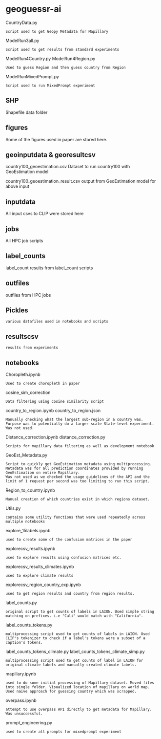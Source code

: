 # geoguessr-ai


CountryData.py
    
    Script used to get Geopy Metadata for Mapillary

ModelRun3all.py

    Script used to get results from standard experiments

ModelRun4Country.py ModelRun4Region.py
    
    Used to guess Region and then guess country from Region

ModelRunMixedPrompt.py

    Script used to run MixedPrompt experiment




## SHP

Shapefile data folder
## figures

Some of the figures used in paper are stored here.

## geoinputdata & georesultcsv

country100_geoestimation.csv
    Dataset to run country100 with GeoEstimation model

country100_geoestimation_result.csv
    output from GeoEstimation model for above input
## inputdata

All input csvs to CLIP were stored here
## jobs

All HPC job scripts
## label_counts

label_count results from label_count scripts
## outfiles

outfiles from HPC jobs 

## Pickles

    various datafiles used in notebooks and scripts

## resultscsv

    results from experiments

## notebooks

Choropleth.ipynb
    
    Used to create choropleth in paper

cosine_sim_correction
    
    Data filtering using cosine similarity script

country_to_region.ipynb
country_to_region.json
    
    Manually checking what the largest sub-region in a country was. Purpose was to potentially do a larger scale State-level experiment. Was not used.

Distance_correction.ipynb
distance_correction.py
    
    Scripts for mapillary data filtering as well as development notebook

GeoEst_Metadata.py
    
    Script to quickly get GeoEstimation metadata using multiprocessing. Metadata was for all prediction coordinates provided by running GeoEstimation on entire Mapillary.
    Was not used as we checked the usage guidelines of the API and the limit of 1 request per second was too limiting to run this script.

Region_to_country.ipynb
    
    Manual creation of which countries exist in which regions dataset.

Utils.py
    
    contains some utility functions that were used repeatedly across multiple notebooks

explore_15labels.ipynb
    
    used to create some of the confusion matrices in the paper
explorecsv_results.ipynb
    
    used to explore results using confusion matrices etc.
explorecsv_results_climates.ipynb
    
    used to explore climate results
explorecsv_region_country_exp.ipynb
    
    used to get region results and country from region results.

label_counts.py
    
    original script to get counts of labels in LAION. Used simple string matching on prefixes. i.e "Cali" would match with "California".
label_counts_tokens.py
    
    multiprocessing script used to get counts of labels in LAION. Used CLIP's tokenizer to check if a label's tokens were a subset of a caption's tokens.
label_counts_tokens_climate.py
label_counts_tokens_climate_simp.py
    
    multiprocessing script used to get counts of label in LAION for original climate labels and manually created climate labels.



mapillary.ipynb
    
    used to do some initial processing of Mapillary dataset. Moved files into single folder. Visualized location of mapillary on world map. Used naive approach for guessing country which was scrapped.
overpass.ipynb
    
    attempt to use overpass API directly to get metadata for Mapillary. Was unsuccessful.

prompt_engineering.py
    
    used to create all prompts for mixedprompt experiment
